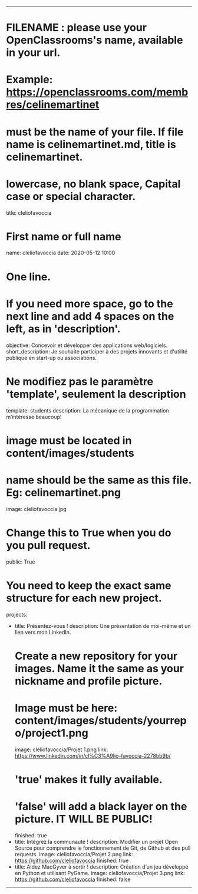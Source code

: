 ---

# FILENAME : please use your OpenClassrooms's name, available in your url.
# Example: https://openclassrooms.com/membres/celinemartinet
# must be the name of your file. If file name is celinemartinet.md, title is celinemartinet.
# lowercase, no blank space, Capital case or special character.
title: cleliofavoccia

# First name or full name
name: cleliofavoccia
date: 2020-05-12 10:00

# One line.
# If you need more space, go to the next line and add 4 spaces on the left, as in 'description'.
objective: Concevoir et développer des applications web/logiciels.
short_description: Je souhaite participer à des projets innovants et d'utilité publique en start-up ou associations.

# Ne modifiez pas le paramètre 'template', seulement la description
template: students
description:
    La mécanique de la programmation m’intéresse beaucoup!

# image must be located in content/images/students
# name should be the same as this file. Eg: celinemartinet.png
image: cleliofavoccia.jpg

# Change this to True when you do you pull request.
public: True

# You need to keep the exact same structure for each new project.
projects:
  - title: Présentez-vous !
    description: Une présentation de moi-même et un lien vers mon LinkedIn.
    # Create a new repository for your images. Name it the same as your nickname and profile picture.
    # Image must be here: content/images/students/yourrepo/project1.png
    image: cleliofavoccia/Projet 1.png
    link: https://www.linkedin.com/in/cl%C3%A9lio-favoccia-2278bb9b/
    # 'true' makes it fully available.
    # 'false' will add a black layer on the picture. IT WILL BE PUBLIC!
    finished: true
  - title: Intégrez la communauté !
    description: Modifier un projet Open Source pour comprendre le fonctionnement de Git, de Github et des pull requests. 
    image: cleliofavoccia/Projet 2.png
    link: https://github.com/cleliofavoccia
    finished: true
  - title: Aidez MacGyver à sortir !
    description: Création d’un jeu développé en Python et utilisant PyGame.
    image: cleliofavoccia/Projet 3.png
    link: https://github.com/cleliofavoccia
    finished: false
---